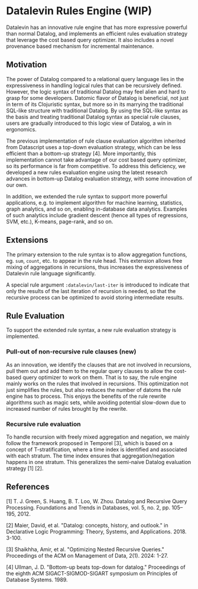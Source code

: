 # Datalevin Rules Engine (WIP)

Datalevin has an innovative rule engine that has more expressive powerful than
normal Datalog, and implements an efficient rules evaluation strategy that
leverage the cost based query optimizer. It also includes a novel provenance
based mechanism for incremental maintenance.

## Motivation

The power of Datalog compared to a relational query language lies in the
expressiveness in handling logical rules that can be recursively defined.
However, the logic syntax of traditional Datalog may feel alien and hard to
grasp for some developers. Datomic flavor of Datalog is beneficial, not just in
term of its Clojuristic syntax, but more so in its marrying the traditional
SQL-like structure with traditional Datalog. By using the SQL-like syntax as the
basis and treating traditional Datalog syntax as special rule clauses, users are
gradually introduced to this logic view of Datalog, a win in ergonomics.

The previous implementation of rule clause evaluation algorithm inherited from
Datascript uses a top-down evaluation strategy, which can be less efficient than
a bottom-up strategy [4]. More importantly, this implementation cannot take
advantage of our cost based query optimizer, so its performance is far from
competitive. To address this deficiency, we developed a new rules evaluation
engine using the latest research advances in bottom-up Datalog evaluation
strategy, with some innovation of our own.

In addition, we extended the rule syntax to support more powerful applications,
e.g. to implement algorithm for machine learning, statistics, graph analytics,
and so on, enabling in-database data analytics. Examples of such analytics
include gradient descent (hence all types of regressions, SVM, etc.), K-means,
page-rank, and so on.

## Extensions

The primary extension to the rule syntax is to allow aggregation functions, eg.
`sum`, `count`, etc. to appear in the rule head. This extension allows free
mixing of aggregations in recursions, thus increases the expressiveness of
Datalevin rule language significantly.

A special rule argument `:datalevin/last-iter` is introduced to indicate that
only the results of the last iteration of recursion is needed, so that the
recursive process can be optimized to avoid storing intermediate results.

## Rule Evaluation

To support the extended rule syntax, a new rule evaluation strategy is implemented.

### Pull-out of non-recursive rule clauses (new)

As an innovation, we identify the clauses that are not involved in recursions,
pull them out and add them to the regular query clauses to allow the cost-based
query optimizer to work on them. That is to say, the rule engine mainly works on
the rules that involved in recursions. This optimization not just simplifies the
rules, but also reduces the number of datoms the rule engine has to process.
This enjoys the benefits of the rule rewrite algorithms such as magic sets,
while avoiding potential slow-down due to increased number of rules brought by
the rewrite.

### Recursive rule evaluation

To handle recursion with freely mixed aggregation and negation, we mainly follow
the framework proposed in Temporel [3], which is based on a concept of
T-stratification, where a time index is identified and associated with each
stratum. The time index ensures that aggregation/negation happens in one
stratum. This generalizes the semi-naive Datalog evaluation strategy [1] [2].

## References

[1] T. J. Green, S. Huang, B. T. Loo, W. Zhou. Datalog and Recursive Query
Processing. Foundations and Trends in Databases, vol. 5, no. 2, pp. 105–195, 2012.

[2] Maier, David, et al. "Datalog: concepts, history, and outlook." in
Declarative Logic Programming: Theory, Systems, and Applications. 2018. 3-100.

[3] Shaikhha, Amir, et al. "Optimizing Nested Recursive Queries." Proceedings of
the ACM on Management of Data, 2(1). 2024: 1-27.

[4] Ullman, J. D. "Bottom-up beats top-down for datalog." Proceedings of the
eighth ACM SIGACT-SIGMOD-SIGART symposium on Principles of Database
Systems. 1989.

